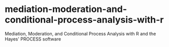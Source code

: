 # mediation-moderation-and-conditional-process-analysis-with-r
Mediation, Moderation, and Conditional Process Analysis with R and the Hayes' PROCESS software
